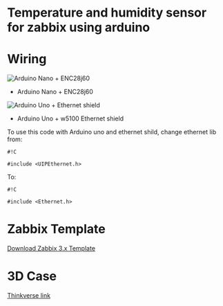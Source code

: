# Temperature and humidity sensor for zabbix using arduino #

# Wiring #

![Arduino Nano + ENC28j60](https://bitbucket.org/vitorveras/zabbix-dht-sensor-using-arduino/downloads/WiringDiagramNano.jpg)

- Arduino Nano + ENC28j60


![Arduino Uno + Ethernet shield](https://bitbucket.org/vitorveras/zabbix-dht-sensor-using-arduino/downloads/WiringDiagramUno.jpg)

- Arduino Uno + w5100 Ethernet shield


To use this code with Arduino uno and ethernet shild, change ethernet lib from:
```
#!C

#include <UIPEthernet.h>
```
To:
```
#!C

#include <Ethernet.h>
```
 
# Zabbix Template #
[Download Zabbix 3.x Template](https://bitbucket.org/vitorveras/zabbix-dht-sensor-using-arduino/downloads/zbx_Template_Arduino_DHT_Sensor.xml)

# 3D Case #
[Thinkverse link](https://www.thingiverse.com/thing:2761584)
